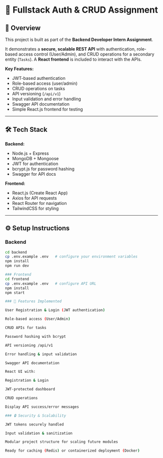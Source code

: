 # 📝 Fullstack Auth & CRUD Assignment

## 🚀 Overview
This project is built as part of the **Backend Developer Intern Assignment**.  

It demonstrates a **secure, scalable REST API** with authentication, role-based access control (User/Admin), and CRUD operations for a secondary entity (`Tasks`). A **React frontend** is included to interact with the APIs.

**Key Features:**  
- JWT-based authentication  
- Role-based access (user/admin)  
- CRUD operations on tasks  
- API versioning (`/api/v1`)  
- Input validation and error handling  
- Swagger API documentation  
- Simple React.js frontend for testing  

---

## 🛠 Tech Stack

**Backend:**  
- Node.js + Express  
- MongoDB + Mongoose  
- JWT for authentication  
- bcrypt.js for password hashing  
- Swagger for API docs  

**Frontend:**  
- React.js (Create React App)  
- Axios for API requests  
- React Router for navigation  
- TailwindCSS for styling  

---


## ⚙️ Setup Instructions

### Backend
```bash
cd backend
cp .env.example .env   # configure your environment variables
npm install
npm run dev

### Frontend
cd frontend
cp .env.example .env   # configure API URL
npm install
npm start

### 🔑 Features Implemented

User Registration & Login (JWT authentication)

Role-based access (User/Admin)

CRUD APIs for tasks

Password hashing with bcrypt

API versioning /api/v1

Error handling & input validation

Swagger API documentation

React UI with:

Registration & Login

JWT-protected dashboard

CRUD operations

Display API success/error messages

### 🔒 Security & Scalability

JWT tokens securely handled

Input validation & sanitization

Modular project structure for scaling future modules

Ready for caching (Redis) or containerized deployment (Docker)

